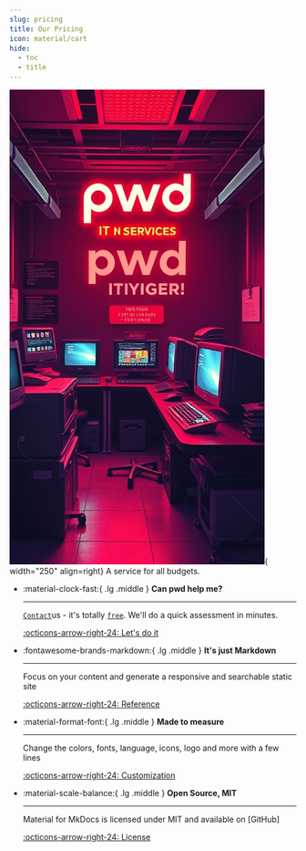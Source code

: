 ```yaml
---
slug: pricing
title: Our Pricing
icon: material/cart
hide:
  - toc
  - title
---
```


![Image title](images/aipwd.jpeg){ width="250" align=right}
A service for all budgets.


<div class="grid cards" markdown>

-   :material-clock-fast:{ .lg .middle } __Can pwd help me?__

    ---

    [`Contact`](#)us - it's totally [`free`](#). We'll do a quick assessment in minutes.
    
    [:octicons-arrow-right-24: Let's do it](#)

-   :fontawesome-brands-markdown:{ .lg .middle } __It's just Markdown__

    ---

    Focus on your content and generate a responsive and searchable static site

    [:octicons-arrow-right-24: Reference](#)

-   :material-format-font:{ .lg .middle } __Made to measure__

    ---

    Change the colors, fonts, language, icons, logo and more with a few lines

    [:octicons-arrow-right-24: Customization](#)

-   :material-scale-balance:{ .lg .middle } __Open Source, MIT__

    ---

    Material for MkDocs is licensed under MIT and available on [GitHub]

    [:octicons-arrow-right-24: License](#)

</div>